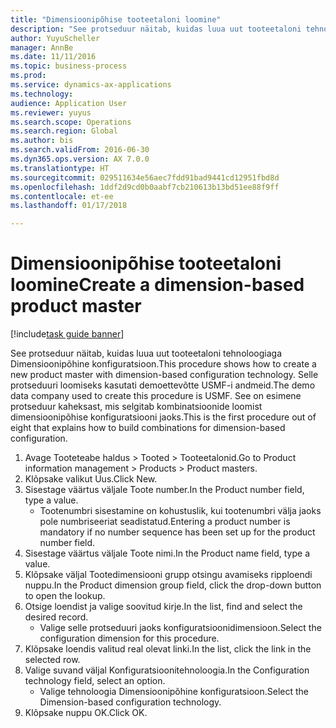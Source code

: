```yaml
--- 
title: "Dimensioonipõhise tooteetaloni loomine"
description: "See protseduur näitab, kuidas luua uut tooteetaloni tehnoloogiaga Dimensioonipõhine konfiguratsioon."
author: YuyuScheller
manager: AnnBe
ms.date: 11/11/2016
ms.topic: business-process
ms.prod: 
ms.service: dynamics-ax-applications
ms.technology: 
audience: Application User
ms.reviewer: yuyus
ms.search.scope: Operations
ms.search.region: Global
ms.author: bis
ms.search.validFrom: 2016-06-30
ms.dyn365.ops.version: AX 7.0.0
ms.translationtype: HT
ms.sourcegitcommit: 029511634e56aec7fdd91bad9441cd12951fbd8d
ms.openlocfilehash: 1ddf2d9cd0b0aabf7cb210613b13bd51ee88f9ff
ms.contentlocale: et-ee
ms.lasthandoff: 01/17/2018

---
```

# <a name="create-a-dimension-based-product-master"></a><span data-ttu-id="b762b-103">Dimensioonipõhise tooteetaloni loomine</span><span class="sxs-lookup"><span data-stu-id="b762b-103">Create a dimension-based product master</span></span>

[!include[task guide banner](../../includes/task-guide-banner.md)]

<span data-ttu-id="b762b-104">See protseduur näitab, kuidas luua uut tooteetaloni tehnoloogiaga Dimensioonipõhine konfiguratsioon.</span><span class="sxs-lookup"><span data-stu-id="b762b-104">This procedure shows how to create a new product master with dimension-based configuration technology.</span></span> <span data-ttu-id="b762b-105">Selle protseduuri loomiseks kasutati demoettevõtte USMF-i andmeid.</span><span class="sxs-lookup"><span data-stu-id="b762b-105">The demo data company used to create this procedure is USMF.</span></span> <span data-ttu-id="b762b-106">See on esimene protseduur kaheksast, mis selgitab kombinatsioonide loomist dimensioonipõhise konfiguratsiooni jaoks.</span><span class="sxs-lookup"><span data-stu-id="b762b-106">This is the first procedure out of eight that explains how to build combinations for dimension-based configuration.</span></span>

1. <span data-ttu-id="b762b-107">Avage Tooteteabe haldus > Tooted > Tooteetalonid.</span><span class="sxs-lookup"><span data-stu-id="b762b-107">Go to Product information management > Products > Product masters.</span></span>
2. <span data-ttu-id="b762b-108">Klõpsake valikut Uus.</span><span class="sxs-lookup"><span data-stu-id="b762b-108">Click New.</span></span>
3. <span data-ttu-id="b762b-109">Sisestage väärtus väljale Toote number.</span><span class="sxs-lookup"><span data-stu-id="b762b-109">In the Product number field, type a value.</span></span>
    * <span data-ttu-id="b762b-110">Tootenumbri sisestamine on kohustuslik, kui tootenumbri välja jaoks pole numbriseeriat seadistatud.</span><span class="sxs-lookup"><span data-stu-id="b762b-110">Entering a product number is mandatory if no number sequence has been set up for the product number field.</span></span>  
4. <span data-ttu-id="b762b-111">Sisestage väärtus väljale Toote nimi.</span><span class="sxs-lookup"><span data-stu-id="b762b-111">In the Product name field, type a value.</span></span>
5. <span data-ttu-id="b762b-112">Klõpsake väljal Tootedimensiooni grupp otsingu avamiseks ripploendi nuppu.</span><span class="sxs-lookup"><span data-stu-id="b762b-112">In the Product dimension group field, click the drop-down button to open the lookup.</span></span>
6. <span data-ttu-id="b762b-113">Otsige loendist ja valige soovitud kirje.</span><span class="sxs-lookup"><span data-stu-id="b762b-113">In the list, find and select the desired record.</span></span>
    * <span data-ttu-id="b762b-114">Valige selle protseduuri jaoks konfiguratsioonidimensioon.</span><span class="sxs-lookup"><span data-stu-id="b762b-114">Select the configuration dimension for this procedure.</span></span>  
7. <span data-ttu-id="b762b-115">Klõpsake loendis valitud real olevat linki.</span><span class="sxs-lookup"><span data-stu-id="b762b-115">In the list, click the link in the selected row.</span></span>
8. <span data-ttu-id="b762b-116">Valige suvand väljal Konfiguratsioonitehnoloogia.</span><span class="sxs-lookup"><span data-stu-id="b762b-116">In the Configuration technology field, select an option.</span></span>
    * <span data-ttu-id="b762b-117">Valige tehnoloogia Dimensioonipõhine konfiguratsioon.</span><span class="sxs-lookup"><span data-stu-id="b762b-117">Select the Dimension-based configuration technology.</span></span>  
9. <span data-ttu-id="b762b-118">Klõpsake nuppu OK.</span><span class="sxs-lookup"><span data-stu-id="b762b-118">Click OK.</span></span>


